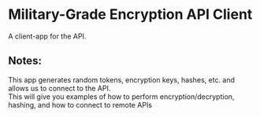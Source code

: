 # Military-Grade Encryption API Client
A client-app for the API.

## Notes:
This app generates random tokens, encryption keys, hashes, etc. and allows us to connect to the API.
<br>
This will give you examples of how to perform encryption/decryption, hashing, and how to connect to remote APIs
